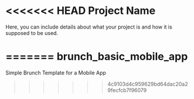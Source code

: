 <<<<<<< HEAD
Project Name
============

Here, you can include details about what your project is and how it is
supposed to be used.

=======
brunch_basic_mobile_app
=======================

Simple Brunch Template for a Mobile App
>>>>>>> 4c9103d4c959629bd64dac20a29fecfcb7f96079
